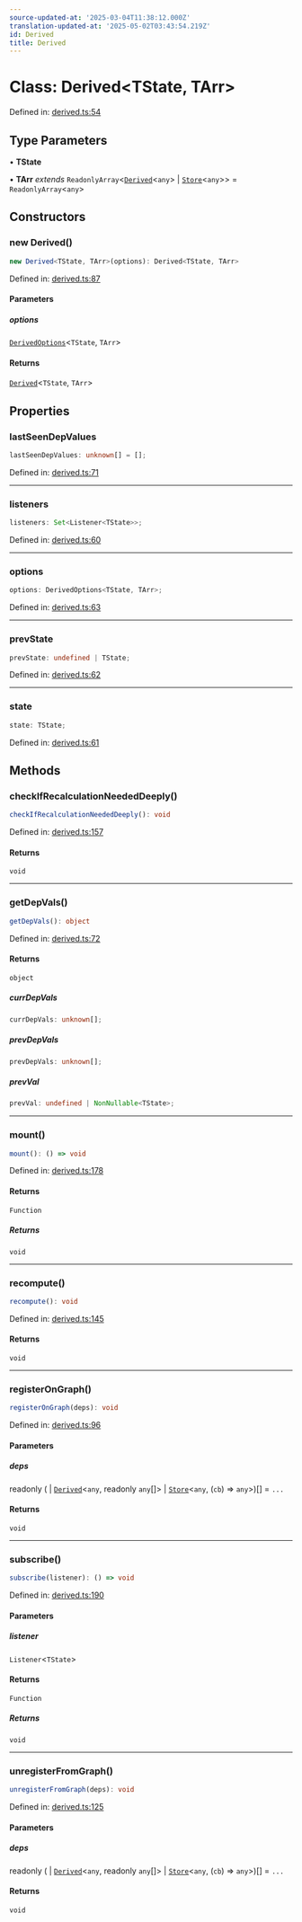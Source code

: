```yaml
---
source-updated-at: '2025-03-04T11:38:12.000Z'
translation-updated-at: '2025-05-02T03:43:54.219Z'
id: Derived
title: Derived
---
```


<!-- DO NOT EDIT: this page is autogenerated from the type comments -->

# Class: Derived\<TState, TArr\>

Defined in: [derived.ts:54](https://github.com/TanStack/store/blob/main/packages/store/src/derived.ts#L54)

## Type Parameters

• **TState**

• **TArr** *extends* `ReadonlyArray`\<[`Derived`](derived.md)\<`any`\> \| [`Store`](store.md)\<`any`\>\> = `ReadonlyArray`\<`any`\>

## Constructors

### new Derived()

```ts
new Derived<TState, TArr>(options): Derived<TState, TArr>
```

Defined in: [derived.ts:87](https://github.com/TanStack/store/blob/main/packages/store/src/derived.ts#L87)

#### Parameters

##### options

[`DerivedOptions`](../interfaces/derivedoptions.md)\<`TState`, `TArr`\>

#### Returns

[`Derived`](derived.md)\<`TState`, `TArr`\>

## Properties

### lastSeenDepValues

```ts
lastSeenDepValues: unknown[] = [];
```

Defined in: [derived.ts:71](https://github.com/TanStack/store/blob/main/packages/store/src/derived.ts#L71)

***

### listeners

```ts
listeners: Set<Listener<TState>>;
```

Defined in: [derived.ts:60](https://github.com/TanStack/store/blob/main/packages/store/src/derived.ts#L60)

***

### options

```ts
options: DerivedOptions<TState, TArr>;
```

Defined in: [derived.ts:63](https://github.com/TanStack/store/blob/main/packages/store/src/derived.ts#L63)

***

### prevState

```ts
prevState: undefined | TState;
```

Defined in: [derived.ts:62](https://github.com/TanStack/store/blob/main/packages/store/src/derived.ts#L62)

***

### state

```ts
state: TState;
```

Defined in: [derived.ts:61](https://github.com/TanStack/store/blob/main/packages/store/src/derived.ts#L61)

## Methods

### checkIfRecalculationNeededDeeply()

```ts
checkIfRecalculationNeededDeeply(): void
```

Defined in: [derived.ts:157](https://github.com/TanStack/store/blob/main/packages/store/src/derived.ts#L157)

#### Returns

`void`

***

### getDepVals()

```ts
getDepVals(): object
```

Defined in: [derived.ts:72](https://github.com/TanStack/store/blob/main/packages/store/src/derived.ts#L72)

#### Returns

`object`

##### currDepVals

```ts
currDepVals: unknown[];
```

##### prevDepVals

```ts
prevDepVals: unknown[];
```

##### prevVal

```ts
prevVal: undefined | NonNullable<TState>;
```

***

### mount()

```ts
mount(): () => void
```

Defined in: [derived.ts:178](https://github.com/TanStack/store/blob/main/packages/store/src/derived.ts#L178)

#### Returns

`Function`

##### Returns

`void`

***

### recompute()

```ts
recompute(): void
```

Defined in: [derived.ts:145](https://github.com/TanStack/store/blob/main/packages/store/src/derived.ts#L145)

#### Returns

`void`

***

### registerOnGraph()

```ts
registerOnGraph(deps): void
```

Defined in: [derived.ts:96](https://github.com/TanStack/store/blob/main/packages/store/src/derived.ts#L96)

#### Parameters

##### deps

readonly (
  \| [`Derived`](derived.md)\<`any`, readonly `any`[]\>
  \| [`Store`](store.md)\<`any`, (`cb`) => `any`\>)[] = `...`

#### Returns

`void`

***

### subscribe()

```ts
subscribe(listener): () => void
```

Defined in: [derived.ts:190](https://github.com/TanStack/store/blob/main/packages/store/src/derived.ts#L190)

#### Parameters

##### listener

`Listener`\<`TState`\>

#### Returns

`Function`

##### Returns

`void`

***

### unregisterFromGraph()

```ts
unregisterFromGraph(deps): void
```

Defined in: [derived.ts:125](https://github.com/TanStack/store/blob/main/packages/store/src/derived.ts#L125)

#### Parameters

##### deps

readonly (
  \| [`Derived`](derived.md)\<`any`, readonly `any`[]\>
  \| [`Store`](store.md)\<`any`, (`cb`) => `any`\>)[] = `...`

#### Returns

`void`
